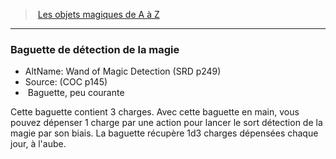 ﻿> [Les objets magiques de A à Z](hd_magicitems_az_les_objets_magiques_de_a_a_z.md)

---

### Baguette de détection de la magie

- AltName: Wand of Magic Detection (SRD p249)
- Source: (COC p145)
-  Baguette, peu courante

Cette baguette contient 3 charges. Avec cette baguette en main, vous pouvez dépenser 1 charge par une action pour lancer le sort détection de la magie par son biais. La baguette récupère 1d3 charges dépensées chaque jour, à l'aube.

